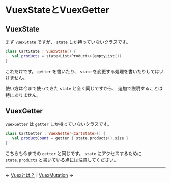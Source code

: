 
VuexStateとVuexGetter
================================================================================

VuexState
--------------------------------------------------------------------------------

まず `VuexState` ですが、 `state` しか持っていないクラスです。

```kotlin
class CartState : VuexState() {
   val products = state<List<Product>>(emptyList())
}
```

これだけです。
`getter` を書いたり、 `state` を変更する処理を書いたりしてはいけません。

使い方は今まで使ってきた `state` と全く同じですから、
追加で説明することは特にありません。


VuexGetter
--------------------------------------------------------------------------------

`VuexGetter` は `getter` しか持っていないクラスです。

```kotlin
class CartGetter : VuexGetter<CartState>() {
   val productCount = getter { state.products().size }
}
```
こちらも今までの `getter` と同じです。
`state` にアクセスするために `state.products` と書いている点には注意してください。


* * * * * * * * * * * * * * * * * * * * * * * * * * * * * * * * * * * * * * * *

← [Vuexとは？](What-is-Vuex.md)  |  [VuexMutation](VuexMutations.md) →

